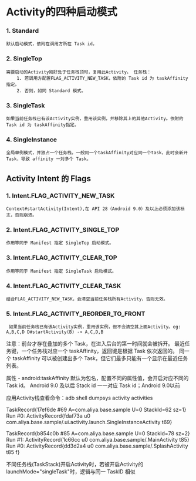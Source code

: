 # Activity的四种启动模式

### 1. Standard  
    默认启动模式，依附在调用方所在 Task id。
    
### 2. SingleTop  
    需要启动的Activity刚好处于任务栈顶时，复用此Activity。 任务栈：
        1. 若调用方配置FLAG_ACTIVITY_NEW_TASK，依附的 Task id 为 taskAffinity指定。
        2. 否则，如同 Standard 模式。
    
### 3. SingleTask  
    如果当前任务栈已有该Activity实例，重用该实例，并移除其上的其他Activity。依附的 Task id 为 taskAffinity指定。

### 4. SingleInstance  
    全局单例模式，并独占一个任务栈。一般同一个taskAffinity对应同一个task，此时会新开 Task，导致 affinity 一对多个 Task。

## Activity Intent 的 Flags  

### 1. Intent.FLAG_ACTIVITY_NEW_TASK  
    Context#startActivity(Intent),在 API 28（Android 9.0）及以上必须添加该标志，否则崩溃。
    
### 2. Intent.FLAG_ACTIVITY_SINGLE_TOP  
    作用等同于 Manifest 指定 SingleTop 启动模式。

### 3. Intent.FLAG_ACTIVITY_CLEAR_TOP 
    作用等同于 Manifest 指定 SingleTask 启动模式。
    
### 4. Intent.FLAG_ACTIVITY_CLEAR_TASK 
    结合FLAG_ACTIVITY_NEW_TASK，会清空当前任务栈所有Activity，否则无效。
    
### 5. Intent.FLAG_ACTIVITY_REORDER_TO_FRONT
     如果当前任务栈已有该Activity实例，重用该实例，但不会清空其上面Activity。eg: A,B,C,D D#startActivity(B) -> A,C,D,B


注意：前台才存在叠加的多个 Task，在进入后台的第一时间就会被拆开。
最近任务键，一个任务栈对应一个 taskAffinity，返回键是根据 Task 依次返回的。
同一个 taskAffinity 可以被创建出多个 Task，但它们最多只能有一个显示在最近任务列表。


属性 - android:taskAffinity 默认为包名，配置不同的属性值，会开启对应不同的 Task id。
Android 9.0 及以后 Stack id 一一对应 Task id；Android 9.0以前
    
应用Activity栈查看命令：adb shell dumpsys activity activities

 TaskRecord{17ef6de #69 A=com.aliya.base.sample U=0 StackId=62 sz=1}
        Run #0: ActivityRecord{fdaf73a u0 com.aliya.base.sample/.ui.activity.launch.SingleInstanceActivity t69}
        
 TaskRecord{b854c0b #85 A=com.aliya.base.sample U=0 StackId=78 sz=2}
        Run #1: ActivityRecord{1c66cc u0 com.aliya.base.sample/.MainActivity t85}
        Run #0: ActivityRecord{dd3d2a4 u0 com.aliya.base.sample/.SplashActivity t85 f}

不同任务栈(TaskStack)开启Activity时，若被开启Activity的launchMode="singleTask"时，逻辑与同一 TaskID 相似